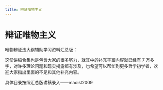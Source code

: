 ```yaml
---
title: 辨证唯物主义
---
```

# 辩证唯物主义

唯物辩证法大纲辅助学习资料汇总版：

这份讲稿合集也是包含大家的很多努力，就其中的补充丰富内容就已经有 7 万多字，对许多理论问题和现实揭露都有涉及，也希望可以帮忙到更多哲学初学者，欢迎大家指出里面的不足和其他补充内容。

具体目录按照汇总版讲稿录入——maoist2009
